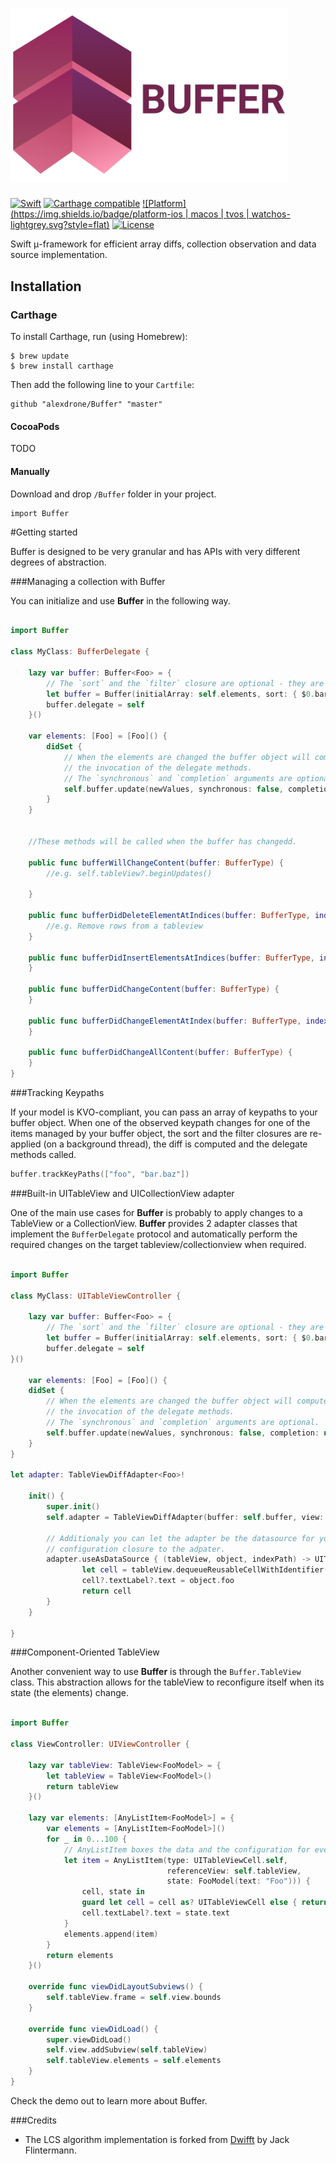# <img src="Doc/logo.png" width="444" alt="Buffer" />

[![Swift](https://img.shields.io/badge/swift-2.2-orange.svg?style=flat)](#)
[![Carthage compatible](https://img.shields.io/badge/Carthage-compatible-4BC51D.svg?style=flat)](https://github.com/Carthage/Carthage)
[![Platform](https://img.shields.io/badge/platform-ios | macos | tvos | watchos-lightgrey.svg?style=flat)](#)
[![License](https://img.shields.io/badge/license-MIT-blue.svg?style=flat)](https://opensource.org/licenses/MIT)

Swift μ-framework for efficient array diffs, collection observation and data source implementation.


## Installation

### Carthage


To install Carthage, run (using Homebrew):

	$ brew update
	$ brew install carthage	

Then add the following line to your `Cartfile`:

	github "alexdrone/Buffer" "master"    


#### CocoaPods
TODO

#### Manually
Download and drop ```/Buffer``` folder in your project.  

	import Buffer

#Getting started 

Buffer is designed to be very granular and has APIs with very different degrees of abstraction.

###Managing a collection with Buffer

You can initialize and use **Buffer** in the following way.

```swift

import Buffer

class MyClass: BufferDelegate {

	lazy var buffer: Buffer<Foo> = {
		// The `sort` and the `filter` closure are optional - they are convenient way to map the src array.
		let buffer = Buffer(initialArray: self.elements, sort: { $0.bar > $1.bar }, filter: { $0.isBaz })
		buffer.delegate = self
	}()	
	
	var elements: [Foo] = [Foo]() {
		didSet {
			// When the elements are changed the buffer object will compute the difference and trigger 
			// the invocation of the delegate methods.
			// The `synchronous` and `completion` arguments are optional.
			self.buffer.update(newValues, synchronous: false, completion: nil)
		}
	}
	
	
	//These methods will be called when the buffer has changedd.

	public func bufferWillChangeContent(buffer: BufferType) {
		//e.g. self.tableView?.beginUpdates()

	}
	
	public func bufferDidDeleteElementAtIndices(buffer: BufferType, indices: [UInt]) {
		//e.g. Remove rows from a tableview
	}
	
	public func bufferDidInsertElementsAtIndices(buffer: BufferType, indices: [UInt]) {
	}
	
	public func bufferDidChangeContent(buffer: BufferType) {
	}
	
	public func bufferDidChangeElementAtIndex(buffer: BufferType, index: UInt) {
	}
	
	public func bufferDidChangeAllContent(buffer: BufferType) {
	}
}
``` 

###Tracking Keypaths

If your model is KVO-compliant, you can pass an array of keypaths to your buffer object.
When one of the observed keypath changes for one of the items managed by your buffer object, the sort and the filter closures are re-applied (on a background thread), the diff is computed and the delegate methods called.

```swift
buffer.trackKeyPaths(["foo", "bar.baz"])
``` 

###Built-in UITableView and UICollectionView adapter

One of the main use cases for **Buffer** is probably to apply changes to a TableView or a CollectionView.
**Buffer** provides 2 adapter classes that implement the `BufferDelegate` protocol and automatically perform the required 
changes on the target tableview/collectionview when required. 

```swift

import Buffer

class MyClass: UITableViewController {

	lazy var buffer: Buffer<Foo> = {
		// The `sort` and the `filter` closure are optional - they are convenient way to map the src array.
		let buffer = Buffer(initialArray: self.elements, sort: { $0.bar > $1.bar }, filter: { $0.isBaz })
		buffer.delegate = self
}()	

	var elements: [Foo] = [Foo]() {
	didSet {
		// When the elements are changed the buffer object will compute the difference and trigger 
		// the invocation of the delegate methods.
		// The `synchronous` and `completion` arguments are optional.
		self.buffer.update(newValues, synchronous: false, completion: nil)
	}
}

let adapter: TableViewDiffAdapter<Foo>!
  		
	init() {
		super.init()
		self.adapter = TableViewDiffAdapter(buffer: self.buffer, view: self.tableView)
		
		// Additionaly you can let the adapter be the datasource for your table view by passing a cell 
		// configuration closure to the adpater.
		adapter.useAsDataSource { (tableView, object, indexPath) -> UITableViewCell in
	 			let cell = tableView.dequeueReusableCellWithIdentifier("MyCell")
	  			cell?.textLabel?.text = object.foo
	  			return cell
		}
	}

}

``` 

###Component-Oriented TableView

Another convenient way to use **Buffer** is through the `Buffer.TableView` class.
This abstraction allows for the tableView to reconfigure itself when its state (the elements) change.

```swift

import Buffer

class ViewController: UIViewController {
    
    lazy var tableView: TableView<FooModel> = {
        let tableView = TableView<FooModel>()
        return tableView
    }()
    
    lazy var elements: [AnyListItem<FooModel>] = {
        var elements = [AnyListItem<FooModel>]()
        for _ in 0...100 {
			// AnyListItem boxes the data and the configuration for every row in the tableview.
			let item = AnyListItem(type: UITableViewCell.self,
			                       referenceView: self.tableView,
			                       state: FooModel(text: "Foo"))) {
			    cell, state in
			    guard let cell = cell as? UITableViewCell else { return }
			    cell.textLabel?.text = state.text
			}
			elements.append(item)
        }
        return elements
    }()

    override func viewDidLayoutSubviews() {
        self.tableView.frame = self.view.bounds
    }
    
    override func viewDidLoad() {
        super.viewDidLoad()
        self.view.addSubview(self.tableView)
        self.tableView.elements = self.elements
    }
}

``` 

Check the demo out to learn more about Buffer.

###Credits

- The LCS algorithm implementation is forked from [Dwifft](https://github.com/jflinter/Dwifft) by Jack Flintermann.

